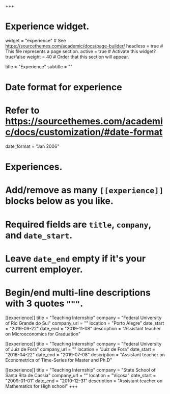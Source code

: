 +++
# Experience widget.
widget = "experience"  # See https://sourcethemes.com/academic/docs/page-builder/
headless = true  # This file represents a page section.
active = true  # Activate this widget? true/false
weight = 40  # Order that this section will appear.

title = "Experience"
subtitle = ""

# Date format for experience
#   Refer to https://sourcethemes.com/academic/docs/customization/#date-format
date_format = "Jan 2006"

# Experiences.
#   Add/remove as many `[[experience]]` blocks below as you like.
#   Required fields are `title`, `company`, and `date_start`.
#   Leave `date_end` empty if it's your current employer.
#   Begin/end multi-line descriptions with 3 quotes `"""`.
[[experience]]
  title = "Teaching Internship"
  company = "Federal University of Rio Grande do Sul"
  company_url = ""
  location = "Porto Alegre"
  date_start = "2019-09-22"
  date_end = "2019-11-08"
  description = "Assistant teacher on Microeconomics for Graduation"

[[experience]]
  title = "Teaching Internship"
  company = "Federal University of Juiz de Fora"
  company_url = ""
  location = "Juiz de Fora"
  date_start = "2016-04-22"
  date_end = "2019-07-08"
  description = "Assistant teacher on Econometrics of Time-Series for Master and Ph.D"

[[experience]]
  title = "Teaching Internship"
  company = "State School of Santa Rita de Cassia"
  company_url = ""
  location = "Viçosa"
  date_start = "2009-01-01"
  date_end = "2010-12-31"
  description = "Assistant teacher on Mathematics for High school"
+++
